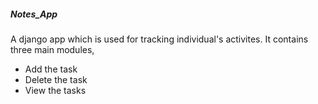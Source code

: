 ##### Notes_App
A django app which is used for tracking individual's activites.
It contains three main modules,
* Add the task
* Delete the task
* View the tasks



